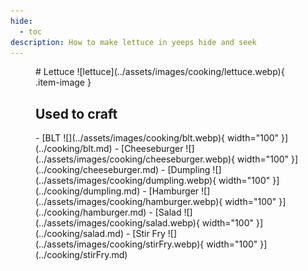```yaml
---
hide:
  - toc
description: How to make lettuce in yeeps hide and seek
---
```

<figure markdown="1">
# Lettuce
![lettuce](../assets/images/cooking/lettuce.webp){ .item-image }

## Used to craft  

<div class="grid cards" markdown>
- [BLT ![](../assets/images/cooking/blt.webp){ width="100" }](../cooking/blt.md)   
- [Cheeseburger ![](../assets/images/cooking/cheeseburger.webp){ width="100" }](../cooking/cheeseburger.md)   
- [Dumpling ![](../assets/images/cooking/dumpling.webp){ width="100" }](../cooking/dumpling.md)   
- [Hamburger ![](../assets/images/cooking/hamburger.webp){ width="100" }](../cooking/hamburger.md)   
- [Salad ![](../assets/images/cooking/salad.webp){ width="100" }](../cooking/salad.md)   
- [Stir Fry ![](../assets/images/cooking/stirFry.webp){ width="100" }](../cooking/stirFry.md)   
</div>

</figure>